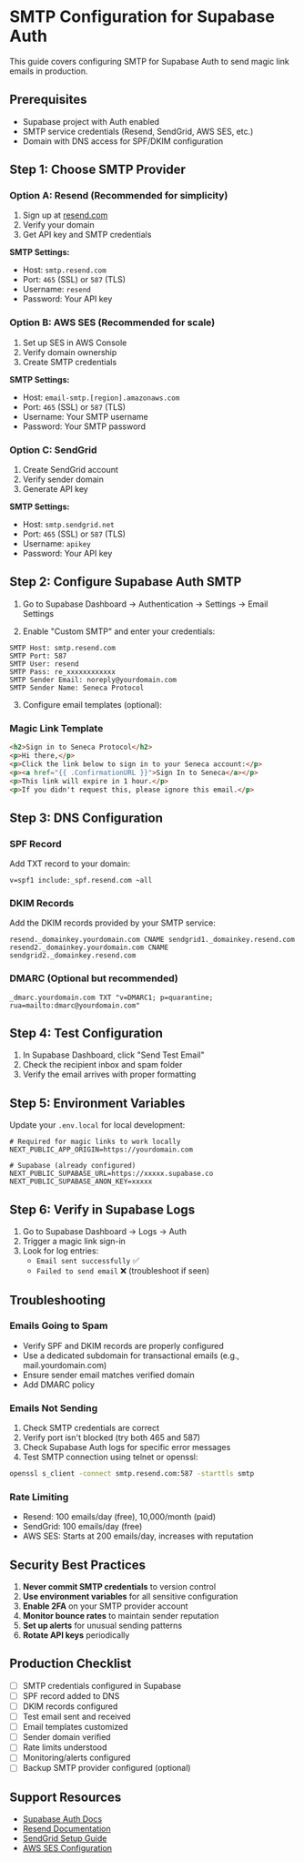 # SMTP Configuration for Supabase Auth

This guide covers configuring SMTP for Supabase Auth to send magic link emails in production.

## Prerequisites

- Supabase project with Auth enabled
- SMTP service credentials (Resend, SendGrid, AWS SES, etc.)
- Domain with DNS access for SPF/DKIM configuration

## Step 1: Choose SMTP Provider

### Option A: Resend (Recommended for simplicity)

1. Sign up at [resend.com](https://resend.com)
2. Verify your domain
3. Get API key and SMTP credentials

**SMTP Settings:**
- Host: `smtp.resend.com`
- Port: `465` (SSL) or `587` (TLS)
- Username: `resend`
- Password: Your API key

### Option B: AWS SES (Recommended for scale)

1. Set up SES in AWS Console
2. Verify domain ownership
3. Create SMTP credentials

**SMTP Settings:**
- Host: `email-smtp.[region].amazonaws.com`
- Port: `465` (SSL) or `587` (TLS)
- Username: Your SMTP username
- Password: Your SMTP password

### Option C: SendGrid

1. Create SendGrid account
2. Verify sender domain
3. Generate API key

**SMTP Settings:**
- Host: `smtp.sendgrid.net`
- Port: `465` (SSL) or `587` (TLS)
- Username: `apikey`
- Password: Your API key

## Step 2: Configure Supabase Auth SMTP

1. Go to Supabase Dashboard → Authentication → Settings → Email Settings

2. Enable "Custom SMTP" and enter your credentials:

```
SMTP Host: smtp.resend.com
SMTP Port: 587
SMTP User: resend
SMTP Pass: re_xxxxxxxxxxxx
SMTP Sender Email: noreply@yourdomain.com
SMTP Sender Name: Seneca Protocol
```

3. Configure email templates (optional):

### Magic Link Template
```html
<h2>Sign in to Seneca Protocol</h2>
<p>Hi there,</p>
<p>Click the link below to sign in to your Seneca account:</p>
<p><a href="{{ .ConfirmationURL }}">Sign In to Seneca</a></p>
<p>This link will expire in 1 hour.</p>
<p>If you didn't request this, please ignore this email.</p>
```

## Step 3: DNS Configuration

### SPF Record
Add TXT record to your domain:
```
v=spf1 include:_spf.resend.com ~all
```

### DKIM Records
Add the DKIM records provided by your SMTP service:
```
resend._domainkey.yourdomain.com CNAME sendgrid1._domainkey.resend.com
resend2._domainkey.yourdomain.com CNAME sendgrid2._domainkey.resend.com
```

### DMARC (Optional but recommended)
```
_dmarc.yourdomain.com TXT "v=DMARC1; p=quarantine; rua=mailto:dmarc@yourdomain.com"
```

## Step 4: Test Configuration

1. In Supabase Dashboard, click "Send Test Email"
2. Check the recipient inbox and spam folder
3. Verify the email arrives with proper formatting

## Step 5: Environment Variables

Update your `.env.local` for local development:

```env
# Required for magic links to work locally
NEXT_PUBLIC_APP_ORIGIN=https://yourdomain.com

# Supabase (already configured)
NEXT_PUBLIC_SUPABASE_URL=https://xxxxx.supabase.co
NEXT_PUBLIC_SUPABASE_ANON_KEY=xxxxx
```

## Step 6: Verify in Supabase Logs

1. Go to Supabase Dashboard → Logs → Auth
2. Trigger a magic link sign-in
3. Look for log entries:
   - `Email sent successfully` ✅
   - `Failed to send email` ❌ (troubleshoot if seen)

## Troubleshooting

### Emails Going to Spam
- Verify SPF and DKIM records are properly configured
- Use a dedicated subdomain for transactional emails (e.g., mail.yourdomain.com)
- Ensure sender email matches verified domain
- Add DMARC policy

### Emails Not Sending
1. Check SMTP credentials are correct
2. Verify port isn't blocked (try both 465 and 587)
3. Check Supabase Auth logs for specific error messages
4. Test SMTP connection using telnet or openssl:
```bash
openssl s_client -connect smtp.resend.com:587 -starttls smtp
```

### Rate Limiting
- Resend: 100 emails/day (free), 10,000/month (paid)
- SendGrid: 100 emails/day (free)
- AWS SES: Starts at 200 emails/day, increases with reputation

## Security Best Practices

1. **Never commit SMTP credentials** to version control
2. **Use environment variables** for all sensitive configuration
3. **Enable 2FA** on your SMTP provider account
4. **Monitor bounce rates** to maintain sender reputation
5. **Set up alerts** for unusual sending patterns
6. **Rotate API keys** periodically

## Production Checklist

- [ ] SMTP credentials configured in Supabase
- [ ] SPF record added to DNS
- [ ] DKIM records configured
- [ ] Test email sent and received
- [ ] Email templates customized
- [ ] Sender domain verified
- [ ] Rate limits understood
- [ ] Monitoring/alerts configured
- [ ] Backup SMTP provider configured (optional)

## Support Resources

- [Supabase Auth Docs](https://supabase.com/docs/guides/auth/auth-smtp)
- [Resend Documentation](https://resend.com/docs)
- [SendGrid Setup Guide](https://docs.sendgrid.com/for-developers/sending-email/quickstart-nodejs)
- [AWS SES Configuration](https://docs.aws.amazon.com/ses/latest/dg/send-email-smtp.html)
